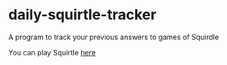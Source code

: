 # daily-squirtle-tracker
A program to track your previous answers to games of Squirdle

You can play Squirtle [here](https://squirdle.fireblend.com/index.html)
